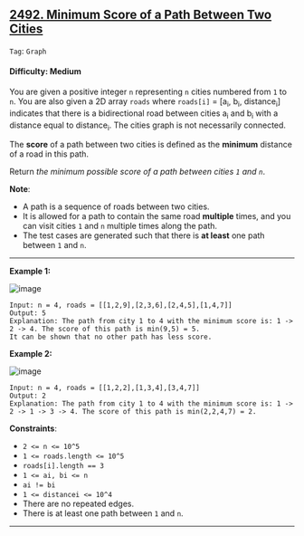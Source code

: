 ## [2492. Minimum Score of a Path Between Two Cities](https://leetcode.com/problems/minimum-score-of-a-path-between-two-cities/)

```Tag```: ```Graph```

#### Difficulty: Medium

You are given a positive integer ```n``` representing ```n``` cities numbered from ```1``` to ```n```. You are also given a 2D array ```roads``` where ```roads[i]``` = [a<sub>i</sub>, b<sub>i</sub>, distance<sub>i</sub>] indicates that there is a bidirectional road between cities a<sub>i</sub> and b<sub>i</sub> with a distance equal to distance<sub>i</sub>. The cities graph is not necessarily connected.

The __score__ of a path between two cities is defined as the __minimum__ distance of a road in this path.

Return _the minimum possible score of a path between cities ```1``` and ```n```_.

__Note__:

- A path is a sequence of roads between two cities.
- It is allowed for a path to contain the same road __multiple__ times, and you can visit cities ```1``` and ```n``` multiple times along the path.
- The test cases are generated such that there is __at least__ one path between ```1``` and ```n```.

---

__Example 1:__

![image](https://assets.leetcode.com/uploads/2022/10/12/graph11.png)
```
Input: n = 4, roads = [[1,2,9],[2,3,6],[2,4,5],[1,4,7]]
Output: 5
Explanation: The path from city 1 to 4 with the minimum score is: 1 -> 2 -> 4. The score of this path is min(9,5) = 5.
It can be shown that no other path has less score.
```

__Example 2:__

![image](https://assets.leetcode.com/uploads/2022/10/12/graph22.png)
```
Input: n = 4, roads = [[1,2,2],[1,3,4],[3,4,7]]
Output: 2
Explanation: The path from city 1 to 4 with the minimum score is: 1 -> 2 -> 1 -> 3 -> 4. The score of this path is min(2,2,4,7) = 2.
```

__Constraints__:

- ```2 <= n <= 10^5```
- ```1 <= roads.length <= 10^5```
- ```roads[i].length == 3```
- ```1 <= ai, bi <= n```
- ```ai != bi```
- ```1 <= distancei <= 10^4```
- There are no repeated edges.
- There is at least one path between ```1``` and ```n```.

---
